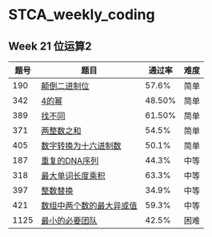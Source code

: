 # STCA_weekly_coding



## Week 21 位运算2

| 题号 | 题目                                                         | 通过率 | 难度 |
| ---- | ------------------------------------------------------------ | ------ | ---- |
| 190  | [颠倒二进制位](https://leetcode-cn.com/problems/reverse-bits/) | 57.6%  | 简单 |
| 342  | [4的幂](https://leetcode-cn.com/problems/power-of-four/)     | 48.50% | 简单 |
| 389  | [找不同](https://leetcode-cn.com/problems/find-the-difference/) | 61.50% | 简单 |
| 371  | [两整数之和](https://leetcode-cn.com/problems/sum-of-two-integers/) | 54.5%  | 简单 |
| 405  | [数字转换为十六进制数](https://leetcode-cn.com/problems/convert-a-number-to-hexadecimal/) | 50.1%  | 简单 |
| 187  | [重复的DNA序列](https://leetcode-cn.com/problems/repeated-dna-sequences/) | 44.3%  | 中等 |
| 318  | [最大单词长度乘积](https://leetcode-cn.com/problems/maximum-product-of-word-lengths/) | 63.3%  | 中等 |
| 397  | [整数替换](https://leetcode-cn.com/problems/integer-replacement/) | 34.9%  | 中等 |
| 421  | [数组中两个数的最大异或值](https://leetcode-cn.com/problems/maximum-xor-of-two-numbers-in-an-array/) | 59.3%  | 中等 |
| 1125 | [最小的必要团队](https://leetcode-cn.com/problems/smallest-sufficient-team/) | 42.5%  | 困难 |

